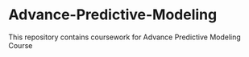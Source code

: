 # Advance-Predictive-Modeling
This repository contains coursework for Advance Predictive Modeling Course
